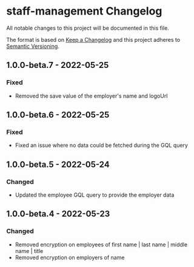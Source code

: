 # staff-management Changelog

All notable changes to this project will be documented in this file.

The format is based on [Keep a Changelog](http://keepachangelog.com/) and this project adheres to [Semantic Versioning](http://semver.org/).

## 1.0.0-beta.7 - 2022-05-25

### Fixed
- Removed the save value of the employer's name and logoUrl

## 1.0.0-beta.6 - 2022-05-25

### Fixed
- Fixed an issue where no data could be fetched during the GQL query

## 1.0.0-beta.5 - 2022-05-24

### Changed
- Updated the employee GQL query to provide the employer data

## 1.0.0-beta.4 - 2022-05-23

### Changed
- Removed encryption on employees of first name | last name | middle name | title
- Removed encryption on employers of name
